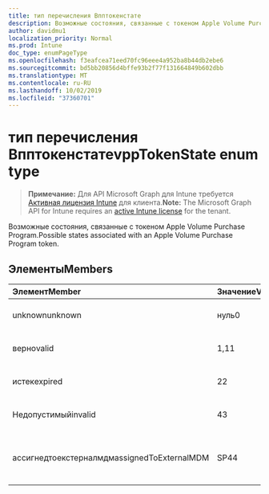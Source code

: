 ```yaml
---
title: тип перечисления Впптокенстате
description: Возможные состояния, связанные с токеном Apple Volume Purchase Program.
author: davidmu1
localization_priority: Normal
ms.prod: Intune
doc_type: enumPageType
ms.openlocfilehash: f3eafcea71eed70fc96eee4a952ba8b44db2ebe6
ms.sourcegitcommit: bd5bb20856d4bffe93b2f77f131664849b602dbb
ms.translationtype: MT
ms.contentlocale: ru-RU
ms.lasthandoff: 10/02/2019
ms.locfileid: "37360701"
---
```

# <a name="vpptokenstate-enum-type"></a><span data-ttu-id="a40f9-103">тип перечисления Впптокенстате</span><span class="sxs-lookup"><span data-stu-id="a40f9-103">vppTokenState enum type</span></span>

> <span data-ttu-id="a40f9-104">**Примечание:** Для API Microsoft Graph для Intune требуется [Активная лицензия Intune](https://go.microsoft.com/fwlink/?linkid=839381) для клиента.</span><span class="sxs-lookup"><span data-stu-id="a40f9-104">**Note:** The Microsoft Graph API for Intune requires an [active Intune license](https://go.microsoft.com/fwlink/?linkid=839381) for the tenant.</span></span>

<span data-ttu-id="a40f9-105">Возможные состояния, связанные с токеном Apple Volume Purchase Program.</span><span class="sxs-lookup"><span data-stu-id="a40f9-105">Possible states associated with an Apple Volume Purchase Program token.</span></span>

## <a name="members"></a><span data-ttu-id="a40f9-106">Элементы</span><span class="sxs-lookup"><span data-stu-id="a40f9-106">Members</span></span>
|<span data-ttu-id="a40f9-107">Элемент</span><span class="sxs-lookup"><span data-stu-id="a40f9-107">Member</span></span>|<span data-ttu-id="a40f9-108">Значение</span><span class="sxs-lookup"><span data-stu-id="a40f9-108">Value</span></span>|<span data-ttu-id="a40f9-109">Описание</span><span class="sxs-lookup"><span data-stu-id="a40f9-109">Description</span></span>|
|:---|:---|:---|
|<span data-ttu-id="a40f9-110">unknown</span><span class="sxs-lookup"><span data-stu-id="a40f9-110">unknown</span></span>|<span data-ttu-id="a40f9-111">нуль</span><span class="sxs-lookup"><span data-stu-id="a40f9-111">0</span></span>|<span data-ttu-id="a40f9-112">Состояние по умолчанию.</span><span class="sxs-lookup"><span data-stu-id="a40f9-112">Default state.</span></span>|
|<span data-ttu-id="a40f9-113">верно</span><span class="sxs-lookup"><span data-stu-id="a40f9-113">valid</span></span>|<span data-ttu-id="a40f9-114">1,1</span><span class="sxs-lookup"><span data-stu-id="a40f9-114">1</span></span>|<span data-ttu-id="a40f9-115">Токен является допустимым.</span><span class="sxs-lookup"><span data-stu-id="a40f9-115">Token is valid.</span></span>|
|<span data-ttu-id="a40f9-116">истек</span><span class="sxs-lookup"><span data-stu-id="a40f9-116">expired</span></span>|<span data-ttu-id="a40f9-117">2</span><span class="sxs-lookup"><span data-stu-id="a40f9-117">2</span></span>|<span data-ttu-id="a40f9-118">Срок действия маркера истек.</span><span class="sxs-lookup"><span data-stu-id="a40f9-118">Token is expired.</span></span>|
|<span data-ttu-id="a40f9-119">Недопустимый</span><span class="sxs-lookup"><span data-stu-id="a40f9-119">invalid</span></span>|<span data-ttu-id="a40f9-120">4</span><span class="sxs-lookup"><span data-stu-id="a40f9-120">3</span></span>|<span data-ttu-id="a40f9-121">Недопустимый маркер.</span><span class="sxs-lookup"><span data-stu-id="a40f9-121">Token is invalid.</span></span>|
|<span data-ttu-id="a40f9-122">ассигнедтоекстерналмдм</span><span class="sxs-lookup"><span data-stu-id="a40f9-122">assignedToExternalMDM</span></span>|<span data-ttu-id="a40f9-123">SP4</span><span class="sxs-lookup"><span data-stu-id="a40f9-123">4</span></span>|<span data-ttu-id="a40f9-124">Маркер управляется другой службой MDM.</span><span class="sxs-lookup"><span data-stu-id="a40f9-124">Token is managed by another MDM Service.</span></span>|




